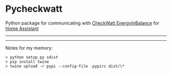 # Pycheckwatt

Python package for communicating with [CheckWatt EnergyInBalance](https://energyinbalance.se/) for [Home Assistant](https://home-assistant.io)

---


---

Notes for my memory:

```
> python setup.py sdist
> pip install twine
> twine upload -r pypi --config-file .pypirc dist/\*
```